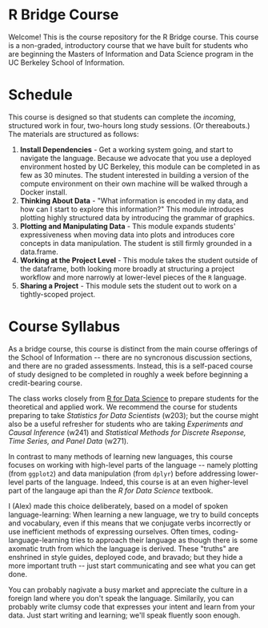 # R Bridge Course

Welcome! This is the course repository for the R Bridge course. This course is a non-graded, introductory course that we have built for students who are beginning the Masters of Information and Data Science program in the UC Berkeley School of Information. 

# Schedule 

This course is designed so that students can complete the *incoming*, structured work in four, two-hours long study sessions. (Or thereabouts.) The materials are structured as follows: 

1. **Install Dependencies** - Get a working system going, and start to navigate the language. Because we advocate that you use a deployed environment hosted by UC Berkeley, this module can be completed in as few as 30 minutes. The student interested in building a version of the compute environment on their own machine will be walked through a Docker install.
2. **Thinking About Data** - "What information is encoded in my data, and how can I start to explore this information?" This module introduces plotting highly structured data by introducing the grammar of graphics. 
3. **Plotting and Manipulating Data** - This module expands students' expressiveness when moving data into plots and introduces core concepts in data manipulation. The student is still firmly grounded in a data.frame. 
4. **Working at the Project Level** - This module takes the student outside of the dataframe, both looking more broadly at structuring a project workflow and more narrowly at lower-level pieces of the `R` language. 
5. **Sharing a Project** - This module sets the student out to work on a tightly-scoped project. 

# Course Syllabus 

As a bridge course, this course is distinct from the main course offerings of the School of Information -- there are no syncronous discussion sections, and there are no graded assessments. Instead, this is a self-paced course of study designed to be completed in roughly a week before beginning a credit-bearing course. 

The class works closely from [R for Data Science](https://r4ds.had.co.nz "r4ds") to prepare students for the theoretical and applied work. We recommend the course for students preparing to take *Statistics for Data Scientists* (w203); but the course might also be a useful refresher for students who are taking *Experiments and Causal Inference* (w241) and *Statistical Methods for Discrete Rseponse, Time Series, and Panel Data* (w271). 

In contrast to many methods of learning new languages, this course focuses on working with high-level parts of the language -- namely plotting (from `ggplot2`) and data manipulation (from `dplyr`) before addressing lower-level parts of the language. Indeed, this course is at an even higher-level part of the langauge api than the *R for Data Science* textbook. 

I (Alex) made this choice deliberately, based on a model of spoken language-learning: When learning a new language, we try to build concepts and vocabulary, even if this means that we conjugate verbs incorrectly or use inefficient methods of expressing ourselves. Often times, coding-language-learning tries to approach their language as though there is some axomatic truth from which the language is derived. These "truths" are enshrined in style guides, deployed code, and bravado; but they hide a more important truth -- just start communicating and see what you can get done. 

You can probably nagivate a busy market and appreciate the culture in a foreign land where you don't speak the language. Similarily, you can probably write clumsy code that expresses your intent and learn from your data. Just start writing and learning; we'll speak fluently soon enough. 

<!-- # Syllabus and Course Materials  -->

<!-- Detailed information about the course is available on the following pages:  -->

<!-- - [Course Syllabus](./syllabus.md "syllabus") -->
<!-- - [Course Schedule](./schedule.md "schedule")  -->
<!-- - Course Book -->
<!--   - [Print Edition](https://www.amazon.com/Data-Science-Transform-Visualize-Model/dp/1491910399/ref=sr_1_1?dchild=1&keywords=r+for+data+science&qid=1591409650&sr=8-1) -->
<!--   - [Digital Edition](https://r4ds.had.co.nz). -->
